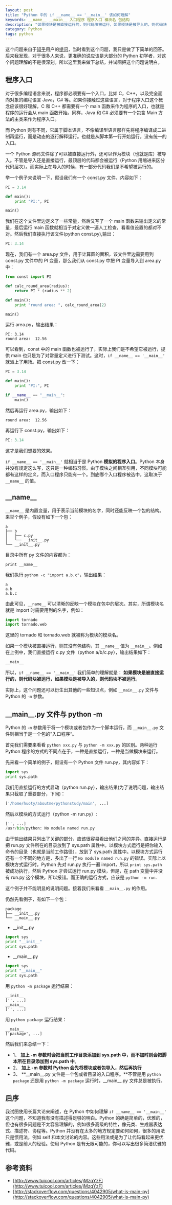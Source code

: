 ```yaml
---
layout: post
title: "Python 中的 if __name__ == '__main__' 该如何理解"
keywords: __name__ __main__ 入口程序 程序入口 模块名 包结构
description: "如果模块是被直接运行的，则代码块被运行，如果模块是被导入的，则代码块不被运行"
category: Python
tags: python
---
```


这个问题来自于[知乎](https://www.zhihu.com/)用户的[提问](https://www.zhihu.com/question/49136398)，当时看到这个问题，我只是做了下简单的回答。后来我发现，对于很多人来说，更准确的说应该是大部分的 Python 初学者，对这个问题理解的不是很深刻。所以这里我来做下总结，并试图把这个问题说明白。

## 程序入口

对于很多编程语言来说，程序都必须要有一个入口，比如 C，C++，以及完全面向对象的编程语言 Java，C# 等。如果你接触过这些语言，对于程序入口这个概念应该很好理解，C 和 C++ 都需要有一个 main 函数来作为程序的入口，也就是程序的运行会从 main 函数开始。同样，Java 和 C# 必须要有一个包含 Main 方法的主类来作为程序入口。

而 Python 则有不同，它属于脚本语言，不像编译型语言那样先将程序编译成二进制再运行，而是动态的逐行解释运行。也就是从脚本第一行开始运行，没有统一的入口。

一个 Python 源码文件除了可以被直接运行外，还可以作为模块（也就是库）被导入。不管是导入还是直接运行，最顶层的代码都会被运行（Python 用缩进来区分代码层次）。而实际上在导入的时候，有一部分代码我们是不希望被运行的。

举一个例子来说明一下，假设我们有一个 const.py 文件，内容如下：

```python
PI = 3.14

def main():
    print "PI:", PI

main()
```

我们在这个文件里边定义了一些常量，然后又写了一个 main 函数来输出定义的常量，最后运行 main 函数就相当于对定义做一遍人工检查，看看值设置的都对不对。然后我们直接执行该文件(python const.py),输出：

```python
PI: 3.14
```

现在，我们有一个 area.py 文件，用于计算圆的面积，该文件里边需要用到 const.py 文件中的 PI 变量，那么我们从 const.py 中把 PI 变量导入到 area.py 中：

```python
from const import PI

def calc_round_area(radius):
    return PI * (radius ** 2)

def main():
    print "round area: ", calc_round_area(2)

main()
```

运行 area.py，输出结果：

```
PI: 3.14
round area:  12.56
```

可以看到，const 中的 main 函数也被运行了，实际上我们是不希望它被运行，提供 main 也只是为了对常量定义进行下测试。这时，`if __name__ == '__main__'` 就派上了用场。把 const.py 改一下：

```python
PI = 3.14

def main():
    print "PI:", PI

if __name__ == "__main__":
    main()
```

然后再运行 area.py，输出如下：

```
round area:  12.56
```

再运行下 const.py，输出如下：

```python
PI: 3.14
```

这才是我们想要的效果。

`if __name__ == '__main__'` 就相当于是 Python **模拟的程序入口**。Python 本身并没有规定这么写，这只是一种编码习惯。由于模块之间相互引用，不同模块可能都有这样的定义，而入口程序只能有一个。到底哪个入口程序被选中，这取决于 `__name__` 的值。

## \_\_name__

`__name__` 是内置变量，用于表示当前模块的名字，同时还能反映一个包的结构。来举个例子，假设有如下一个包：

```
a
├── b
│   ├── c.py
│   └── __init__.py
└── __init__.py
```

目录中所有 py 文件的内容都为：

```
print __name__
```

我们执行 `python -c "import a.b.c"`，输出结果：

```
a
a.b
a.b.c
```

由此可见，`__name__` 可以清晰的反映一个模块在包中的层次。其实，所谓模块名就是 import 时需要用到的名字，例如：

```python
import tornado
import tornado.web
```

这里的 tornado 和 tornado.web 就被称为模块的模块名。

如果一个模块被直接运行，则其没有包结构，其 `__name__` 值为 `__main__`。例如在上例中，我们直接运行 c.py 文件（python a/b/c.py），输出结果如下：

```python
__main__
```

所以，`if __name__ == '__main__'` 我们简单的理解就是： **如果模块是被直接运行的，则代码块被运行，如果模块是被导入的，则代码块不被运行**。

实际上，这个问题还可以衍生出其他的一些知识点，例如 `__main__.py` 文件与 Python 的 `-m` 参数。

## \_\_main__.py 文件与 python -m

Python 的 `-m` 参数用于将一个模块或者包作为一个脚本运行，而 `__main__.py` 文件则相当于是一个包的”入口程序“。

首先我们需要来看看 `python xxx.py` 与 `python -m xxx.py` 的区别。两种运行 Python 程序的方式的不同点在于，一种是直接运行，一种是当做模块来运行。

先来看一个简单的例子，假设有一个 Python 文件 run.py，其内容如下：

```python
import sys
print sys.path
```

我们用直接运行的方式启动（python run.py），输出结果(为了说明问题，输出结果只截取了重要部分，下同)：

```python
['/home/huoty/aboutme/pythonstudy/main', ...]
```

然后以模块的方式运行（python -m run.py）:

```python
['', ...]
/usr/bin/python: No module named run.py
```

由于输出结果只列出了关键的部分，应该很容易看出他们之间的差异。直接运行是把 run.py 文件所在的目录放到了 sys.path 属性中。以模块方式运行是把你输入命令的目录（也就是当前工作路径），放到了 sys.path 属性中。以模块方式运行还有一个不同的地方是，多出了一行 `No module named run.py` 的错误。实际上以模块方式运行时，Python 先对 run.py 执行一遍 import，所以 `print sys.path` 被成功执行，然后 Python 才尝试运行 run.py 模块，但是，在 path 变量中并没有 run.py 这个模块，所以报错。而正确的运行方式，应该是 `python -m run`.

这个例子并不能明显的说明问题。接着我们来看看 `__main__.py` 的作用。

仍然先看例子，有如下一个包：

```
package
├── __init__.py
└── __main__.py
```

- \_\_init__.py

```python
import sys
print "__init__"
print sys.path
```

- \_\_main__.py

```python
import sys
print "__main__"
print sys.path
```

用 `python -m package` 运行结果：

```
__init__
['', ...]
__main__
['', ...]
```

用 `python package` 运行结果：

```
__main__
['package', ...]
```

然后我们来总结一下：

- 1、 **加上 -m 参数时会把当前工作目录添加到 sys.path 中，而不加时则会把脚本所在目录添加到 sys.path 中**。
- 2、 **加上 -m 参数时 Python 会先将模块或者包导入，然后再执行**
- 3、 **\_\_main__.py 文件是一个包或者目录的入口程序。**不管是用 `python package` 还是用 `python -m package` 运行时，\_\_main__.py 文件总是被执行。

## 后序

我试图使用长篇大论来阐述，在 Python 中如何理解 `if __name__ == '__main__'` 这个问题，不知道我有没有描述得足够的明白。Python 的确是简单的，优雅的，但也有很多问题是不太容易理解的，例如很多高级的特性，像元类、生成器表达式、描述符、协程等。Python 并没有在太多的地方规定要如何如何，很多的用法只是惯用法，例如 self 和本文讨论的内容。这些用法或是为了让代码看起来更优雅，或是前人的经验。使用 Python 是有无限可能的，你可以写出很多简洁优雅的代码。

## 参考资料

- [http://www.tuicool.com/articles/jMzqYzF](http://www.tuicool.com/articles/jMzqYzF)
- [http://stackoverflow.com/questions/4042905/what-is-main-py](http://stackoverflow.com/questions/4042905/what-is-main-py)

